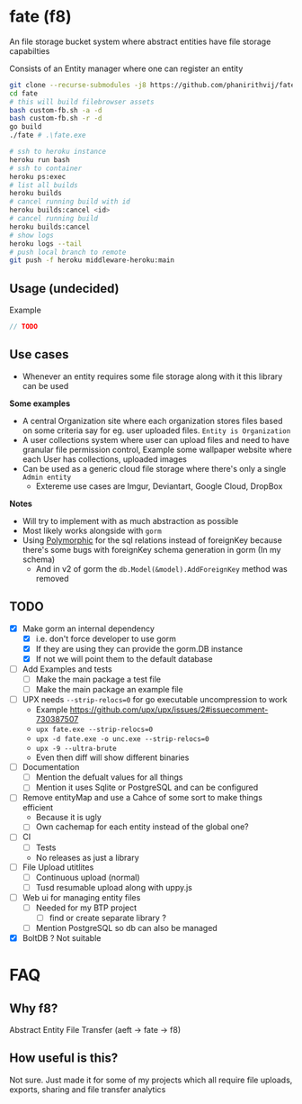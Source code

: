 # fate (f8)

An file storage bucket system where abstract entities have file storage capabilties

Consists of an Entity manager where one can register an entity

```sh
git clone --recurse-submodules -j8 https://github.com/phanirithvij/fate
cd fate
# this will build filebrowser assets
bash custom-fb.sh -a -d
bash custom-fb.sh -r -d
go build
./fate # .\fate.exe
```

```sh
# ssh to heroku instance
heroku run bash
# ssh to container
heroku ps:exec
# list all builds
heroku builds
# cancel running build with id
heroku builds:cancel <id>
# cancel running build
heroku builds:cancel
# show logs
heroku logs --tail
# push local branch to remote
git push -f heroku middleware-heroku:main
```

## Usage (undecided)

Example

```go
// TODO
```

## Use cases

- Whenever an entity requires some file storage along with it this library can be used

**Some examples**

- A central Organization site where each organization stores files based on some criteria say for eg. user uploaded files. `Entity is Organization`
- A user collections system where user can upload files and need to have granular file permission control, Example some wallpaper website where each User has collections, uploaded images
- Can be used as a generic cloud file storage where there's only a single `Admin entity`
  - Extereme use cases are Imgur, Deviantart, Google Cloud, DropBox

**Notes**

- Will try to implement with as much abstraction as possible
- Most likely works alongside with `gorm`
- Using [Polymorphic](https://gorm.io/docs/has_many.html#Polymorphism-Association) for the sql relations instead of foreignKey because there's some bugs with foreignKey schema generation in gorm (In my schema)
  - And in v2 of gorm the `db.Model(&model).AddForeignKey` method was removed

## TODO

- [x] Make gorm an internal dependency
  - [x] i.e. don't force developer to use gorm
  - [x] If they are using they can provide the gorm.DB instance
  - [x] If not we will point them to the default database
- [ ] Add Examples and tests
  - [ ] Make the main package a test file
  - [ ] Make the main package an example file
- [ ] UPX needs `--strip-relocs=0` for go executable uncompression to work
  - Example https://github.com/upx/upx/issues/2#issuecomment-730387507
  - `upx fate.exe --strip-relocs=0`
  - `upx -d fate.exe -o unc.exe --strip-relocs=0`
  - `upx -9 --ultra-brute`
  - Even then diff will show different binaries
- [ ] Documentation
  - [ ] Mention the defualt values for all things
  - [ ] Mention it uses Sqlite or PostgreSQL and can be configured
- [ ] Remove entityMap and use a Cahce of some sort to make things efficient
  - Because it is ugly
  - [ ] Own cachemap for each entity instead of the global one?
- [ ] CI
  - [ ] Tests
  - No releases as just a library
- [ ] File Upload utitlites
  - [ ] Continuous upload (normal)
  - [ ] Tusd resumable upload along with uppy.js
- [ ] Web ui for managing entity files
  - [ ] Needed for my BTP project
    - [ ] find or create separate library ?
  - [ ] Mention PostgreSQL so db can also be managed
- [x] BoltDB ? Not suitable

# FAQ

## Why f8?

Abstract Entity File Transfer (aeft -> fate -> f8)

## How useful is this?

Not sure. Just made it for some of my projects which all require file uploads, exports, sharing and file transfer analytics
